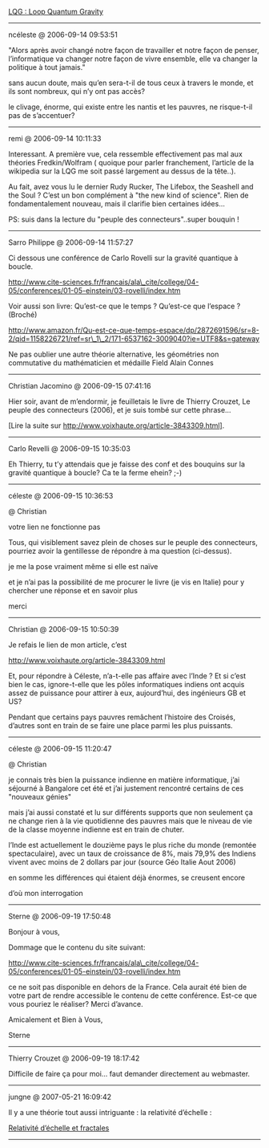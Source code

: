 [LQG : Loop Quantum Gravity](../../../2006/9/lqg-loop-quantum-gravity.md)

---
ncéleste @ 2006-09-14 09:53:51

"Alors après avoir changé notre façon de travailler et notre façon de penser, l’informatique va changer notre façon de vivre ensemble, elle va changer la politique à tout jamais."

sans aucun doute, mais qu’en sera-t-il de tous ceux à travers le monde, et ils sont nombreux, qui n’y ont pas accès?

le clivage, énorme, qui existe entre les nantis et les pauvres, ne risque-t-il pas de s’accentuer?

---

remi @ 2006-09-14 10:11:33

Interessant. A première vue, cela ressemble effectivement pas mal aux théories Fredkin/Wolfram ( quoique pour parler franchement, l’article de la wikipedia sur la LQG me soit passé largement au dessus de la tête..).

Au fait, avez vous lu le dernier Rudy Rucker, The Lifebox, the Seashell and the Soul ? C’est un bon complément à "the new kind of science". Rien de fondamentalement nouveau, mais il clarifie bien certaines idées...

PS: suis dans la lecture du "peuple des connecteurs"..super bouquin !

---

Sarro Philippe @ 2006-09-14 11:57:27

Ci dessous une conférence de Carlo Rovelli sur la gravité quantique à boucle.

http://www.cite-sciences.fr/francais/ala\_cite/college/04-05/conferences/01-05-einstein/03-rovelli/index.htm

Voir aussi son livre: Qu’est-ce que le temps ? Qu’est-ce que l’espace ? (Broché) 

http://www.amazon.fr/Qu-est-ce-que-temps-espace/dp/2872691596/sr=8-2/qid=1158226721/ref=sr\_1\_2/171-6537162-3009040?ie=UTF8&s=gateway

Ne pas oublier une autre théorie alternative, les géométries non commutative du mathématicien et médaille Field Alain Connes

---

Christian Jacomino @ 2006-09-15 07:41:16

Hier soir, avant de m’endormir, je feuilletais le livre de Thierry Crouzet, Le peuple des connecteurs (2006), et je suis tombé sur cette phrase... 

[Lire la suite sur http://www.voixhaute.org/article-3843309.html].

---

Carlo Revelli @ 2006-09-15 10:35:03

Eh Thierry, tu t’y attendais que je faisse des conf et des bouquins sur la gravité quantique à boucle? Ca te la ferme ehein? ;-)

---

céleste @ 2006-09-15 10:36:53

@ Christian

votre lien ne fonctionne pas

Tous, qui visiblement savez plein de choses sur le peuple des connecteurs, pourriez avoir la gentillesse de répondre à ma question (ci-dessus).

je me la pose vraiment même si elle est naïve

et je n’ai pas la possibilité de me procurer le livre (je vis en Italie) pour y chercher une réponse et en savoir plus

merci

---

Christian @ 2006-09-15 10:50:39

Je refais le lien de mon article, c’est

http://www.voixhaute.org/article-3843309.html

Et, pour répondre à Céleste, n’a-t-elle pas affaire avec l’Inde ? Et si c’est bien le cas, ignore-t-elle que les pôles informatiques indiens ont acquis assez de puissance pour attirer à eux, aujourd’hui, des ingénieurs GB et US?

Pendant que certains pays pauvres remâchent l’histoire des Croisés, d’autres sont en train de se faire une place parmi les plus puissants.

---

céleste @ 2006-09-15 11:20:47

@ Christian

je connais très bien la puissance indienne en matière informatique, j’ai séjourné à Bangalore cet été et j’ai justement rencontré certains de ces "nouveaux génies"

mais j’ai aussi constaté et lu sur différents supports que non seulement ça ne change rien à la vie quotidienne des pauvres mais que le niveau de vie de la classe moyenne indienne est en train de chuter.

l’Inde est actuellement le douzième pays le plus riche du monde (remontée spectaculaire), avec un taux de croissance de 8%, mais 79,9% des Indiens vivent avec moins de 2 dollars par jour (source Géo Italie Aout 2006)

en somme les différences qui étaient déjà énormes, se creusent encore

d’où mon interrogation

---

Sterne @ 2006-09-19 17:50:48

Bonjour à vous,

Dommage que le contenu du site suivant:

http://www.cite-sciences.fr/francais/ala\_cite/college/04-05/conferences/01-05-einstein/03-rovelli/index.htm

ce ne soit pas disponible en dehors de la France. Cela aurait été bien de votre part de rendre accessible le contenu de cette conférence. Est-ce que vous pouriez le réaliser? Merci d’avance.

Amicalement et Bien à Vous,

Sterne

---

Thierry Crouzet @ 2006-09-19 18:17:42

Difficile de faire ça pour moi... faut demander directement au webmaster.

---

jungne @ 2007-05-21 16:09:42

Il y a une théorie tout aussi intriguante : la relativité d’échelle :

[Relativité d’échelle et fractales](http://hyper-atheisme.hautetfort.com/archive/2007/05/13/relativite-d-echelle-et-fractal.html)

---

